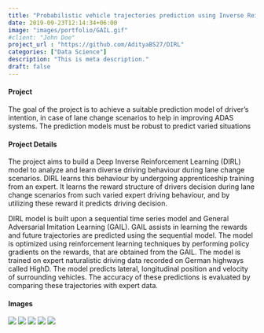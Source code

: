 ```yaml
---
title: "Probabilistic vehicle trajectories prediction using Inverse Reinforcement Learning"
date: 2019-09-23T12:14:34+06:00
image: "images/portfolio/GAIL.gif"
#client: "John Doe"
project_url : "https://github.com/AdityaBS27/DIRL"
categories: ["Data Science"]
description: "This is meta description."
draft: false
---
```

#### Project

The goal of the project is to achieve a suitable prediction model of driver’s intention,
in case of lane change scenarios to help in improving ADAS systems. The prediction
models must be robust to predict varied situations

#### Project Details

The project aims to build a Deep Inverse Reinforcement
Learning (DIRL) model to analyze and learn diverse driving behaviour during lane
change scenarios. DIRL learns this behaviour by undergoing apprenticeship training
from an expert. It learns the reward structure of drivers decision during lane change
scenarios from such varied expert driving behaviour, and by utilizing these reward it
predicts driving decision.


DIRL model is built upon a sequential time series model and General Adversarial Imitation
Learning (GAIL). GAIL assists in learning the rewards and future trajectories
are predicted using the sequential model. The model is optimized using reinforcement
learning techniques by performing policy gradients on the rewards, that are obtained
from the GAIL. The model is trained on expert naturalistic driving data recorded
on German highways called HighD. The model predicts lateral, longitudinal position
and velocity of surrounding vehicles. The accuracy of these predictions is evaluated by
comparing these trajectories with expert data.



#### Images
![](/images/portfolio/2_5.png)
![](/images/portfolio/2_1.png)
![](/images/portfolio/2_2.gif)
![](/images/portfolio/2_3.gif)
![](/images/portfolio/2_4.png)
